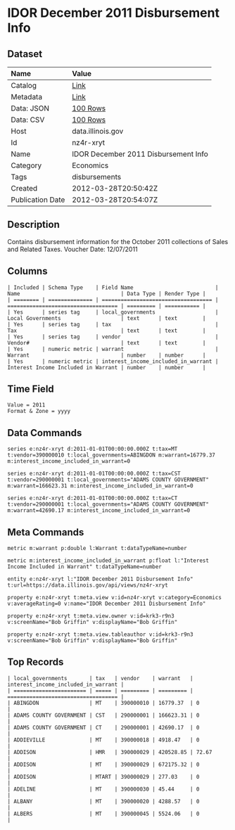 # IDOR December 2011 Disbursement Info

## Dataset

| Name | Value |
| :--- | :---- |
| Catalog | [Link](https://catalog.data.gov/dataset/idor-december-2011-disbursement-info-96740) |
| Metadata | [Link](https://data.illinois.gov/api/views/nz4r-xryt) |
| Data: JSON | [100 Rows](https://data.illinois.gov/api/views/nz4r-xryt/rows.json?max_rows=100) |
| Data: CSV | [100 Rows](https://data.illinois.gov/api/views/nz4r-xryt/rows.csv?max_rows=100) |
| Host | data.illinois.gov |
| Id | nz4r-xryt |
| Name | IDOR December 2011 Disbursement Info |
| Category | Economics |
| Tags | disbursements |
| Created | 2012-03-28T20:50:42Z |
| Publication Date | 2012-03-28T20:54:07Z |

## Description

Contains disbursement information for the October 2011 collections of Sales and Related Taxes. Voucher Date: 12/07/2011

## Columns

```ls
| Included | Schema Type    | Field Name                          | Name                                | Data Type | Render Type |
| ======== | ============== | =================================== | =================================== | ========= | =========== |
| Yes      | series tag     | local_governments                   | Local Governments                   | text      | text        |
| Yes      | series tag     | tax                                 | Tax                                 | text      | text        |
| Yes      | series tag     | vendor                              | Vendor#                             | text      | text        |
| Yes      | numeric metric | warrant                             | Warrant                             | number    | number      |
| Yes      | numeric metric | interest_income_included_in_warrant | Interest Income Included in Warrant | number    | number      |
```

## Time Field

```ls
Value = 2011
Format & Zone = yyyy
```

## Data Commands

```ls
series e:nz4r-xryt d:2011-01-01T00:00:00.000Z t:tax=MT t:vendor=390000010 t:local_governments=ABINGDON m:warrant=16779.37 m:interest_income_included_in_warrant=0

series e:nz4r-xryt d:2011-01-01T00:00:00.000Z t:tax=CST t:vendor=290000001 t:local_governments="ADAMS COUNTY GOVERNMENT" m:warrant=166623.31 m:interest_income_included_in_warrant=0

series e:nz4r-xryt d:2011-01-01T00:00:00.000Z t:tax=CT t:vendor=290000001 t:local_governments="ADAMS COUNTY GOVERNMENT" m:warrant=42690.17 m:interest_income_included_in_warrant=0
```

## Meta Commands

```ls
metric m:warrant p:double l:Warrant t:dataTypeName=number

metric m:interest_income_included_in_warrant p:float l:"Interest Income Included in Warrant" t:dataTypeName=number

entity e:nz4r-xryt l:"IDOR December 2011 Disbursement Info" t:url=https://data.illinois.gov/api/views/nz4r-xryt

property e:nz4r-xryt t:meta.view v:id=nz4r-xryt v:category=Economics v:averageRating=0 v:name="IDOR December 2011 Disbursement Info"

property e:nz4r-xryt t:meta.view.owner v:id=krk3-r9n3 v:screenName="Bob Griffin" v:displayName="Bob Griffin"

property e:nz4r-xryt t:meta.view.tableauthor v:id=krk3-r9n3 v:screenName="Bob Griffin" v:displayName="Bob Griffin"
```

## Top Records

```ls
| local_governments       | tax   | vendor    | warrant   | interest_income_included_in_warrant | 
| ======================= | ===== | ========= | ========= | =================================== | 
| ABINGDON                | MT    | 390000010 | 16779.37  | 0                                   | 
| ADAMS COUNTY GOVERNMENT | CST   | 290000001 | 166623.31 | 0                                   | 
| ADAMS COUNTY GOVERNMENT | CT    | 290000001 | 42690.17  | 0                                   | 
| ADDIEVILLE              | MT    | 390000018 | 4918.47   | 0                                   | 
| ADDISON                 | HMR   | 390000029 | 420528.85 | 72.67                               | 
| ADDISON                 | MT    | 390000029 | 672175.32 | 0                                   | 
| ADDISON                 | MTART | 390000029 | 277.03    | 0                                   | 
| ADELINE                 | MT    | 390000030 | 45.44     | 0                                   | 
| ALBANY                  | MT    | 390000020 | 4288.57   | 0                                   | 
| ALBERS                  | MT    | 390000045 | 5524.06   | 0                                   | 
```
